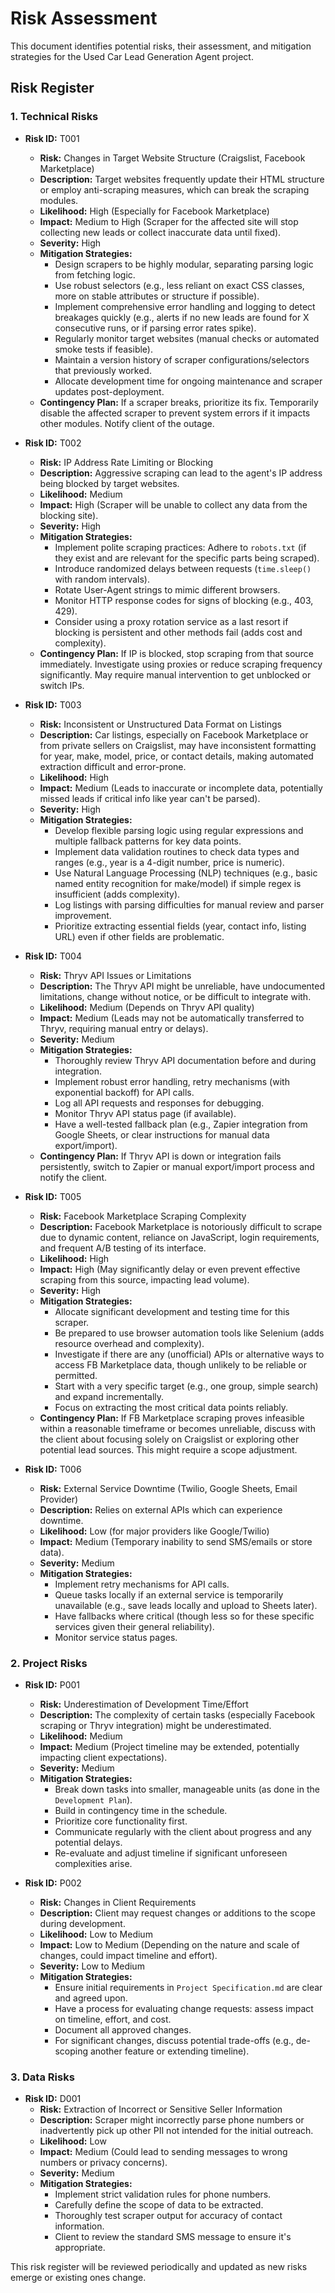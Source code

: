 # Risk Assessment

This document identifies potential risks, their assessment, and mitigation strategies for the Used Car Lead Generation Agent project.

## Risk Register

### 1. Technical Risks

*   **Risk ID:** T001
    *   **Risk:** Changes in Target Website Structure (Craigslist, Facebook Marketplace)
    *   **Description:** Target websites frequently update their HTML structure or employ anti-scraping measures, which can break the scraping modules.
    *   **Likelihood:** High (Especially for Facebook Marketplace)
    *   **Impact:** Medium to High (Scraper for the affected site will stop collecting new leads or collect inaccurate data until fixed).
    *   **Severity:** High
    *   **Mitigation Strategies:**
        *   Design scrapers to be highly modular, separating parsing logic from fetching logic.
        *   Use robust selectors (e.g., less reliant on exact CSS classes, more on stable attributes or structure if possible).
        *   Implement comprehensive error handling and logging to detect breakages quickly (e.g., alerts if no new leads are found for X consecutive runs, or if parsing error rates spike).
        *   Regularly monitor target websites (manual checks or automated smoke tests if feasible).
        *   Maintain a version history of scraper configurations/selectors that previously worked.
        *   Allocate development time for ongoing maintenance and scraper updates post-deployment.
    *   **Contingency Plan:** If a scraper breaks, prioritize its fix. Temporarily disable the affected scraper to prevent system errors if it impacts other modules. Notify client of the outage.

*   **Risk ID:** T002
    *   **Risk:** IP Address Rate Limiting or Blocking
    *   **Description:** Aggressive scraping can lead to the agent's IP address being blocked by target websites.
    *   **Likelihood:** Medium
    *   **Impact:** High (Scraper will be unable to collect any data from the blocking site).
    *   **Severity:** High
    *   **Mitigation Strategies:**
        *   Implement polite scraping practices: Adhere to `robots.txt` (if they exist and are relevant for the specific parts being scraped).
        *   Introduce randomized delays between requests (`time.sleep()` with random intervals).
        *   Rotate User-Agent strings to mimic different browsers.
        *   Monitor HTTP response codes for signs of blocking (e.g., 403, 429).
        *   Consider using a proxy rotation service as a last resort if blocking is persistent and other methods fail (adds cost and complexity).
    *   **Contingency Plan:** If IP is blocked, stop scraping from that source immediately. Investigate using proxies or reduce scraping frequency significantly. May require manual intervention to get unblocked or switch IPs.

*   **Risk ID:** T003
    *   **Risk:** Inconsistent or Unstructured Data Format on Listings
    *   **Description:** Car listings, especially on Facebook Marketplace or from private sellers on Craigslist, may have inconsistent formatting for year, make, model, price, or contact details, making automated extraction difficult and error-prone.
    *   **Likelihood:** High
    *   **Impact:** Medium (Leads to inaccurate or incomplete data, potentially missed leads if critical info like year can't be parsed).
    *   **Severity:** High
    *   **Mitigation Strategies:**
        *   Develop flexible parsing logic using regular expressions and multiple fallback patterns for key data points.
        *   Implement data validation routines to check data types and ranges (e.g., year is a 4-digit number, price is numeric).
        *   Use Natural Language Processing (NLP) techniques (e.g., basic named entity recognition for make/model) if simple regex is insufficient (adds complexity).
        *   Log listings with parsing difficulties for manual review and parser improvement.
        *   Prioritize extracting essential fields (year, contact info, listing URL) even if other fields are problematic.

*   **Risk ID:** T004
    *   **Risk:** Thryv API Issues or Limitations
    *   **Description:** The Thryv API might be unreliable, have undocumented limitations, change without notice, or be difficult to integrate with.
    *   **Likelihood:** Medium (Depends on Thryv API quality)
    *   **Impact:** Medium (Leads may not be automatically transferred to Thryv, requiring manual entry or delays).
    *   **Severity:** Medium
    *   **Mitigation Strategies:**
        *   Thoroughly review Thryv API documentation before and during integration.
        *   Implement robust error handling, retry mechanisms (with exponential backoff) for API calls.
        *   Log all API requests and responses for debugging.
        *   Monitor Thryv API status page (if available).
        *   Have a well-tested fallback plan (e.g., Zapier integration from Google Sheets, or clear instructions for manual data export/import).
    *   **Contingency Plan:** If Thryv API is down or integration fails persistently, switch to Zapier or manual export/import process and notify the client.

*   **Risk ID:** T005
    *   **Risk:** Facebook Marketplace Scraping Complexity
    *   **Description:** Facebook Marketplace is notoriously difficult to scrape due to dynamic content, reliance on JavaScript, login requirements, and frequent A/B testing of its interface.
    *   **Likelihood:** High
    *   **Impact:** High (May significantly delay or even prevent effective scraping from this source, impacting lead volume).
    *   **Severity:** High
    *   **Mitigation Strategies:**
        *   Allocate significant development and testing time for this scraper.
        *   Be prepared to use browser automation tools like Selenium (adds resource overhead and complexity).
        *   Investigate if there are any (unofficial) APIs or alternative ways to access FB Marketplace data, though unlikely to be reliable or permitted.
        *   Start with a very specific target (e.g., one group, simple search) and expand incrementally.
        *   Focus on extracting the most critical data points reliably.
    *   **Contingency Plan:** If FB Marketplace scraping proves infeasible within a reasonable timeframe or becomes unreliable, discuss with the client about focusing solely on Craigslist or exploring other potential lead sources. This might require a scope adjustment.

*   **Risk ID:** T006
    *   **Risk:** External Service Downtime (Twilio, Google Sheets, Email Provider)
    *   **Description:** Relies on external APIs which can experience downtime.
    *   **Likelihood:** Low (for major providers like Google/Twilio)
    *   **Impact:** Medium (Temporary inability to send SMS/emails or store data).
    *   **Severity:** Medium
    *   **Mitigation Strategies:**
        *   Implement retry mechanisms for API calls.
        *   Queue tasks locally if an external service is temporarily unavailable (e.g., save leads locally and upload to Sheets later).
        *   Have fallbacks where critical (though less so for these specific services given their general reliability).
        *   Monitor service status pages.

### 2. Project Risks

*   **Risk ID:** P001
    *   **Risk:** Underestimation of Development Time/Effort
    *   **Description:** The complexity of certain tasks (especially Facebook scraping or Thryv integration) might be underestimated.
    *   **Likelihood:** Medium
    *   **Impact:** Medium (Project timeline may be extended, potentially impacting client expectations).
    *   **Severity:** Medium
    *   **Mitigation Strategies:**
        *   Break down tasks into smaller, manageable units (as done in the `Development Plan`).
        *   Build in contingency time in the schedule.
        *   Prioritize core functionality first.
        *   Communicate regularly with the client about progress and any potential delays.
        *   Re-evaluate and adjust timeline if significant unforeseen complexities arise.

*   **Risk ID:** P002
    *   **Risk:** Changes in Client Requirements
    *   **Description:** Client may request changes or additions to the scope during development.
    *   **Likelihood:** Low to Medium
    *   **Impact:** Low to Medium (Depending on the nature and scale of changes, could impact timeline and effort).
    *   **Severity:** Low to Medium
    *   **Mitigation Strategies:**
        *   Ensure initial requirements in `Project Specification.md` are clear and agreed upon.
        *   Have a process for evaluating change requests: assess impact on timeline, effort, and cost.
        *   Document all approved changes.
        *   For significant changes, discuss potential trade-offs (e.g., de-scoping another feature or extending timeline).

### 3. Data Risks

*   **Risk ID:** D001
    *   **Risk:** Extraction of Incorrect or Sensitive Seller Information
    *   **Description:** Scraper might incorrectly parse phone numbers or inadvertently pick up other PII not intended for the initial outreach.
    *   **Likelihood:** Low
    *   **Impact:** Medium (Could lead to sending messages to wrong numbers or privacy concerns).
    *   **Severity:** Medium
    *   **Mitigation Strategies:**
        *   Implement strict validation rules for phone numbers.
        *   Carefully define the scope of data to be extracted.
        *   Thoroughly test scraper output for accuracy of contact information.
        *   Client to review the standard SMS message to ensure it's appropriate.

This risk register will be reviewed periodically and updated as new risks emerge or existing ones change. 